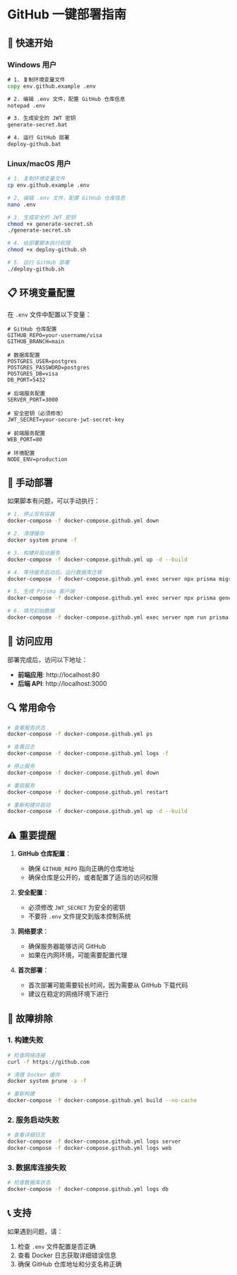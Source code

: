 # GitHub 一键部署指南

## 🚀 快速开始

### Windows 用户
```cmd
# 1. 复制环境变量文件
copy env.github.example .env

# 2. 编辑 .env 文件，配置 GitHub 仓库信息
notepad .env

# 3. 生成安全的 JWT 密钥
generate-secret.bat

# 4. 运行 GitHub 部署
deploy-github.bat
```

### Linux/macOS 用户
```bash
# 1. 复制环境变量文件
cp env.github.example .env

# 2. 编辑 .env 文件，配置 GitHub 仓库信息
nano .env

# 3. 生成安全的 JWT 密钥
chmod +x generate-secret.sh
./generate-secret.sh

# 4. 给部署脚本执行权限
chmod +x deploy-github.sh

# 5. 运行 GitHub 部署
./deploy-github.sh
```

## 📋 环境变量配置

在 `.env` 文件中配置以下变量：

```env
# GitHub 仓库配置
GITHUB_REPO=your-username/visa
GITHUB_BRANCH=main

# 数据库配置
POSTGRES_USER=postgres
POSTGRES_PASSWORD=postgres
POSTGRES_DB=visa
DB_PORT=5432

# 后端服务配置
SERVER_PORT=3000

# 安全密钥（必须修改）
JWT_SECRET=your-secure-jwt-secret-key

# 前端服务配置
WEB_PORT=80

# 环境配置
NODE_ENV=production
```

## 🔧 手动部署

如果脚本有问题，可以手动执行：

```bash
# 1. 停止现有容器
docker-compose -f docker-compose.github.yml down

# 2. 清理缓存
docker system prune -f

# 3. 构建并启动服务
docker-compose -f docker-compose.github.yml up -d --build

# 4. 等待服务启动后，运行数据库迁移
docker-compose -f docker-compose.github.yml exec server npx prisma migrate deploy

# 5. 生成 Prisma 客户端
docker-compose -f docker-compose.github.yml exec server npx prisma generate

# 6. 填充初始数据
docker-compose -f docker-compose.github.yml exec server npm run prisma:seed
```

## 📱 访问应用

部署完成后，访问以下地址：

- **前端应用**: http://localhost:80
- **后端 API**: http://localhost:3000

## 🔍 常用命令

```bash
# 查看服务状态
docker-compose -f docker-compose.github.yml ps

# 查看日志
docker-compose -f docker-compose.github.yml logs -f

# 停止服务
docker-compose -f docker-compose.github.yml down

# 重启服务
docker-compose -f docker-compose.github.yml restart

# 重新构建并启动
docker-compose -f docker-compose.github.yml up -d --build
```

## ⚠️ 重要提醒

1. **GitHub 仓库配置**：
   - 确保 `GITHUB_REPO` 指向正确的仓库地址
   - 确保仓库是公开的，或者配置了适当的访问权限

2. **安全配置**：
   - 必须修改 `JWT_SECRET` 为安全的密钥
   - 不要将 `.env` 文件提交到版本控制系统

3. **网络要求**：
   - 确保服务器能够访问 GitHub
   - 如果在内网环境，可能需要配置代理

4. **首次部署**：
   - 首次部署可能需要较长时间，因为需要从 GitHub 下载代码
   - 建议在稳定的网络环境下进行

## 🐛 故障排除

### 1. 构建失败
```bash
# 检查网络连接
curl -f https://github.com

# 清理 Docker 缓存
docker system prune -a -f

# 重新构建
docker-compose -f docker-compose.github.yml build --no-cache
```

### 2. 服务启动失败
```bash
# 查看详细日志
docker-compose -f docker-compose.github.yml logs server
docker-compose -f docker-compose.github.yml logs web
```

### 3. 数据库连接失败
```bash
# 检查数据库状态
docker-compose -f docker-compose.github.yml logs db
```

## 📞 支持

如果遇到问题，请：
1. 检查 `.env` 文件配置是否正确
2. 查看 Docker 日志获取详细错误信息
3. 确保 GitHub 仓库地址和分支名称正确
